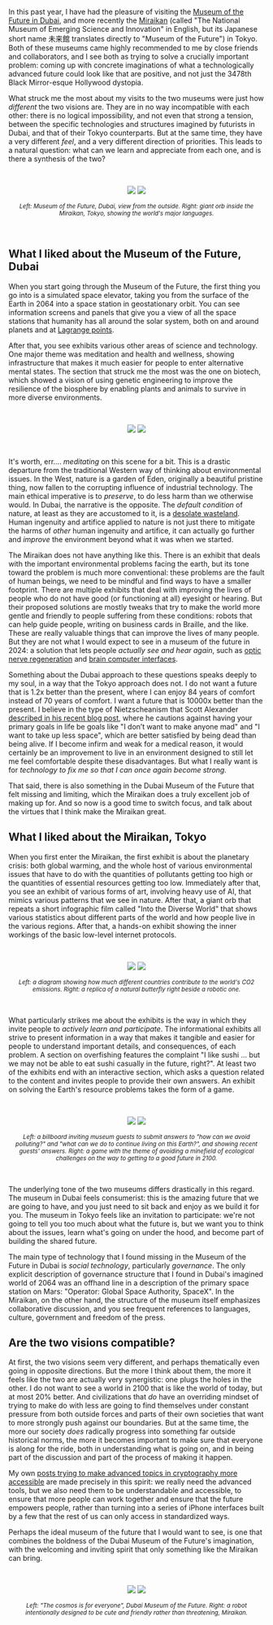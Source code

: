 [category]: <> (General,Philosophy)
[date]: <> (2024/08/03)
[title]: <> (Review: museums of the future, Dubai and Tokyo)

In this past year, I have had the pleasure of visiting the [Museum of the Future in Dubai](https://museumofthefuture.ae/en), and more recently the [Miraikan](https://www.miraikan.jst.go.jp/en/) (called "The National Museum of Emerging Science and Innovation" in English, but its Japanese short name 未来館 translates directly to "Museum of the Future") in Tokyo. Both of these museums came highly recommended to me by close friends and collaborators, and I see both as trying to solve a crucially important problem: coming up with concrete imaginations of what a technologically advanced future could look like that are positive, and not just the 3478th Black Mirror-esque Hollywood dystopia.

What struck me the most about my visits to the two museums were just how _different_ the two visions are. They are in no way incompatible with each other: there is no logical impossibility, and not even that strong a tension, between the specific technologies and structures imagined by futurists in Dubai, and that of their Tokyo counterparts. But at the same time, they have a very different _feel_, and a very different direction of priorities. This leads to a natural question: what can we learn and appreciate from each one, and is there a synthesis of the two?

<center><br>

![](../../../../images/museumfuture/pic2.png) ![](../../../../images/museumfuture/pic1.png)

<small><i>Left: Museum of the Future, Dubai, view from the outside. Right: giant orb inside the Miraikan, Tokyo, showing the world's major languages.</i></small>

</center><br>

## What I liked about the Museum of the Future, Dubai

When you start going through the Museum of the Future, the first thing you go into is a simulated space elevator, taking you from the surface of the Earth in 2064 into a space station in geostationary orbit. You can see information screens and panels that give you a view of all the space stations that humanity has all around the solar system, both on and around planets and at [Lagrange points](https://en.wikipedia.org/wiki/Lagrange_point).

After that, you see exhibits various other areas of science and technology. One major theme was meditation and health and wellness, showing infrastructure that makes it much easier for people to enter alternative mental states. The section that struck me the most was the one on biotech, which showed a vision of using genetic engineering to improve the resilience of the biosphere by enabling plants and animals to survive in more diverse environments.

<center><br>

![](../../../../images/museumfuture/bio1.png) ![](../../../../images/museumfuture/bio2.png)

</center><br>

It's worth, err.... _meditating_ on this scene for a bit. This is a drastic departure from the traditional Western way of thinking about environmental issues. In the West, nature is a garden of Eden, originally a beautiful pristine thing, now fallen to the corrupting influence of industrial technology. The main ethical imperative is to _preserve_, to do less harm than we otherwise would. In Dubai, the narrative is the opposite. The _default condition_ of nature, at least as they are accustomed to it, is a [desolate wasteland](https://traveltriangle.com/blog/history-of-dubai/). Human ingenuity and artifice applied to nature is not just there to mitigate the harms of _other_ human ingenuity and artifice, it can actually go further and _improve_ the environment beyond what it was when we started.

The Miraikan does not have anything like this. There is an exhibit that deals with the important environmental problems facing the earth, but its tone toward the problem is much more conventional: these problems are the fault of human beings, we need to be mindful and find ways to have a smaller footprint. There are multiple exhibits that deal with improving the lives of people who do not have good (or functioning at all) eyesight or hearing. But their proposed solutions are mostly tweaks that try to make the world more gentle and friendly to people suffering from these conditions: robots that can help guide people, writing on business cards in Braille, and the like. These are really valuable things that can improve the lives of many people. But they are not what I would expect to see in a museum of the future in 2024: a solution that lets people _actually see and hear again_, such as [optic nerve regeneration](https://eyeandear.org/2020/02/regenerating-the-optic-nerve/) and [brain computer interfaces](https://www.discovermagazine.com/technology/elon-musks-brain-chip-could-restore-vision-and-mobility-but-has-a-long-way).

Something about the Dubai approach to these questions speaks deeply to my soul, in a way that the Tokyo approach does not. I do not want a future that is 1.2x better than the present, where I can enjoy 84 years of comfort instead of 70 years of comfort. I want a future that is 10000x better than the present. I believe in the type of Nietzscheanism that Scott Alexander [described in his recent blog post](https://www.astralcodexten.com/p/matt-yglesias-considered-as-the-nietzschean), where he cautions against having your primary goals in life be goals like "I don’t want to make anyone mad" and "I want to take up less space", which are better satisfied by being dead than being alive. If I become infirm and weak for a medical reason, it would certainly be an improvement to live in an environment designed to still let me feel comfortable despite these disadvantages. But what I really want is for _technology to fix me so that I can once again become strong._

That said, there is also something in the Dubai Museum of the Future that felt missing and limiting, which the Miraikan does a truly excellent job of making up for. And so now is a good time to switch focus, and talk about the virtues that I think make the Miraikan great.

## What I liked about the Miraikan, Tokyo

When you first enter the Miraikan, the first exhibit is about the planetary crisis: both global warming, and the whole host of various environmental issues that have to do with the quantities of pollutants getting too high or the quantities of essential resources getting too low. Immediately after that, you see an exhibit of various forms of art, involving heavy use of AI, that mimics various patterns that we see in nature. After that, a giant orb that repeats a short infographic film called "Into the Diverse World" that shows various statistics about different parts of the world and how people live in the various regions. After that, a hands-on exhibit showing the inner workings of the basic low-level internet protocols.

<center><br>

![](../../../../images/museumfuture/mir1.png) ![](../../../../images/museumfuture/mir2.png)

<small><i>Left: a diagram showing how much different countries contribute to the world's CO2 emissions. Right: a replica of a natural butterfly right beside a robotic one.</i></small>

</center><br>

What particularly strikes me about the exhibits is the way in which they invite people to _actively learn and participate_. The informational exhibits all strive to present information in a way that makes it tangible and easier for people to understand important details, and consequences, of each problem. A section on overfishing features the complaint "I like sushi ... but we may not be able to eat sushi casually in the future, right?". At least two of the exhibits end with an interactive section, which asks a question related to the content and invites people to provide their own answers. An exhibit on solving the Earth's resource problems takes the form of a game.

<center><br>

![](../../../../images/museumfuture/mir3.png) ![](../../../../images/museumfuture/mir4.png)

<small><i>Left: a billboard inviting museum guests to submit answers to "how can we avoid polluting?" and "what can we do to continue living on this Earth?", and showing recent guests' answers. Right: a game with the theme of avoiding a minefield of ecological challenges on the way to getting to a good future in 2100.</i></small>

</center><br>

The underlying tone of the two museums differs drastically in this regard. The museum in Dubai feels consumerist: this is the amazing future that we are going to have, and you just need to sit back and enjoy as we build it for you. The museum in Tokyo feels like an invitation to participate: we're not going to tell you too much about what the future is, but we want you to think about the issues, learn what's going on under the hood, and become part of building the shared future.

The main type of technology that I found missing in the Museum of the Future in Dubai is _social technology_, particularly _governance_. The only explicit description of governance structure that I found in Dubai's imagined world of 2064 was an offhand line in a description of the primary space station on Mars: "Operator: Global Space Authority, SpaceX". In the Miraikan, on the other hand, the structure of the museum itself emphasizes collaborative discussion, and you see frequent references to languages, culture, government and freedom of the press.

## Are the two visions compatible?

At first, the two visions seem very different, and perhaps thematically even going in opposite directions. But the more I think about them, the more it feels like the two are actually very synergistic: one plugs the holes in the other. I do not want to see a world in 2100 that is like the world of today, but at most 20% better. And civilizations that _do_ have an overriding mindset of trying to make do with less are going to find themselves under constant pressure from both outside forces and parts of their own societies that want to more strongly push against our boundaries. But at the same time, the more our society _does_ radically progress into something far outside historical norms, the more it becomes important to make sure that everyone is along for the ride, both in understanding what is going on, and in being part of the discussion and part of the process of making it happen.

My own [posts trying to make advanced topics in cryptography more accessible](https://vitalik.eth.limo/categories/cryptography.html) are made precisely in this spirit: we really need the advanced tools, but we also need them to be understandable and accessible, to ensure that more people can work together and ensure that the future empowers people, rather than turning into a series of iPhone interfaces built by a few that the rest of us can only access in standardized ways.

Perhaps the ideal museum of the future that I would want to see, is one that combines the boldness of the Dubai Museum of the Future's imagination, with the welcoming and inviting spirit that only something like the Miraikan can bring.

<center><br>

![](../../../../images/museumfuture/end1.png) ![](../../../../images/museumfuture/end2.png)

<small><i>Left: "The cosmos is for everyone", Dubai Museum of the Future. Right: a robot intentionally designed to be cute and friendly rather than threatening, Miraikan.</i></small>

</center><br>

